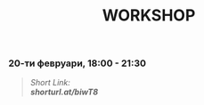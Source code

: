 <h1 align="center">WORKSHOP</h1>
    <br>

<h3>20-ти февруари, 18:00 - 21:30</h3>

<blockquote>
    <i>
        Short Link: <br> 
        <b>
            shorturl.at/biwT8
        </b> 
    </i>
</blockquote>
